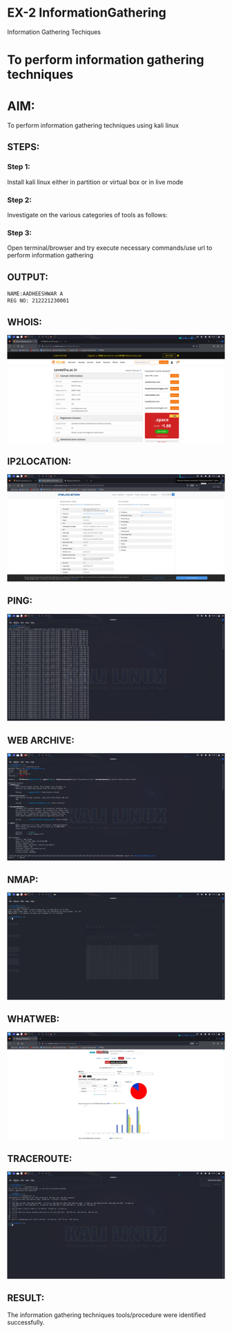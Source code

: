 # EX-2 InformationGathering
Information Gathering Techiques

# To perform information gathering techniques

# AIM:

To perform information gathering techniques using kali linux 

## STEPS:

### Step 1:

Install kali linux either in partition or virtual box or in live mode

### Step 2:

Investigate on the various categories of tools as follows:

### Step 3:
Open terminal/browser and try execute necessary commands/use url to perform information gathering


## OUTPUT:
```
NAME:AADHEESHWAR A 
REG NO: 212221230001
```
## WHOIS:
![image](1.png)


## IP2LOCATION:
![image](2.png)

## PING:
![image](3.png)


## WEB ARCHIVE:
![image](4.png)

## NMAP:
![image](5.png)


## WHATWEB:
![image](6.png)




## TRACEROUTE:

![image](7.png)



## RESULT:
The information gathering techniques tools/procedure were  identified successfully.


